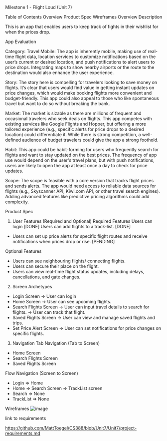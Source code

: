 Milestone 1 - Flight Loud (Unit 7)

Table of Contents
Overview
Product Spec
Wireframes
Overview
Description

This is an app that enables users to keep track of fights in their wishlist for when the prices drop.

App Evaluation

Category: Travel
Mobile: The app is inherently mobile, making use of real-time flight data, location services to customize notifications based on the user’s current or desired location, and push notifications to alert users to price drops. Integrating maps to show nearby airports or the route to the destination would also enhance the user experience.

Story: The story here is compelling for travelers looking to save money on flights. It’s clear that users would find value in getting instant updates on price changes, which would make booking flights more convenient and budget-friendly. This app could also appeal to those who like spontaneous travel but want to do so without breaking the bank.

Market: The market is sizable as there are millions of frequent and occasional travelers who seek deals on flights. This app competes with existing services like Google Flights and Hopper, but offering a more tailored experience (e.g., specific alerts for price drops to a desired location) could differentiate it. While there is strong competition, a well-defined audience of budget travelers could give the app a strong foothold.

Habit: This app could be habit-forming for users who frequently search for flights and want to stay updated on the best prices. The frequency of app use would depend on the user's travel plans, but with push notifications, users are likely to open the app at least once a day to check for price updates.

Scope: The scope is feasible with a core version that tracks flight prices and sends alerts. The app would need access to reliable data sources for flights (e.g., Skyscanner API, Kiwi.com API, or other travel search engines). Adding advanced features like predictive pricing algorithms could add complexity.

Product Spec
1. User Features (Required and Optional)
Required Features
Users can login [DONE]
Users can add flights to a track-list. [DONE]
* Users can set up price alerts for specific flight routes and receive notifications when prices drop or rise. [PENDING]

Optional Features
* Users can see neighbouring flights/ connecting flights.
* Users can secure their place on the flight.
* Users can view real-time flight status updates, including delays, cancellations, and gate changes.

2. Screen Archetypes
* Login Screen
    -> User can login
* Home Screen
    -> User can see upcoming flights.
* Search Flights Screen
    -> User can input travel details to search for flights.
    -> User can track that flight.
* Saved Flights Screen
    -> User can view and manage saved flights and trips.
* Set Price Alert Screen
    -> User can set notifications for price changes on specific flights.

3. Navigation
Tab Navigation (Tab to Screen)
* Home Screen  
* Search Flights Screen
* Saved Flights Screen

Flow Navigation (Screen to Screen)

* Login 
    =>  Home 
* Home
    =>  Search Screen
    =>  TrackList screen
* Search
    => None
* TrackList 
    => None

Wireframes
![image](https://github.com/user-attachments/assets/0d40a64d-4df6-47b8-882c-5de4b16d4e71)

link to requirements

https://github.com/MattToegel/CS388/blob/Unit7/Unit7/project-requirements.md

